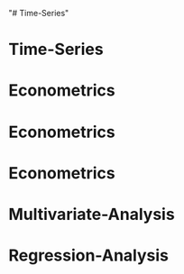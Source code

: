 "# Time-Series" 
# Time-Series
# Econometrics
# Econometrics
# Econometrics
# Multivariate-Analysis
# Regression-Analysis
